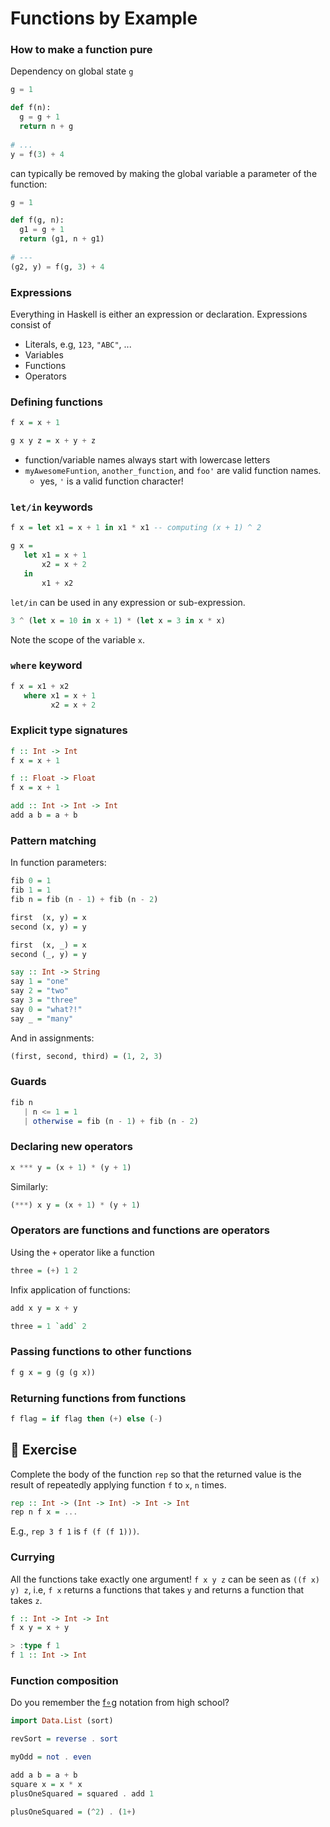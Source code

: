 # Functions by Example

### How to make a function pure

Dependency on global state `g`

```python
g = 1

def f(n):
  g = g + 1
  return n + g
  
# ...
y = f(3) + 4

```

can typically be removed by making the global variable a parameter of the function:

```python
g = 1

def f(g, n):
  g1 = g + 1
  return (g1, n + g1)
  
# ---
(g2, y) = f(g, 3) + 4

```

### Expressions
Everything in Haskell is either an expression or declaration.
Expressions consist of
- Literals, e.g, `123`, `"ABC"`, ...
- Variables
- Functions
- Operators

### Defining functions

```haskell
f x = x + 1
```

```haskell
g x y z = x + y + z
```

- function/variable names always start with lowercase letters
- `myAwesomeFuntion`, `another_function`, and `foo'` are valid function names.
  - yes, `'` is a valid function character!

### `let/in` keywords

```haskell
f x = let x1 = x + 1 in x1 * x1 -- computing (x + 1) ^ 2
```

```haskell
g x =
   let x1 = x + 1
       x2 = x + 2
   in
       x1 + x2
```

`let/in` can be used in any expression or sub-expression.
```haskell
3 ^ (let x = 10 in x + 1) * (let x = 3 in x * x)
```
Note the scope of the variable `x`.

### `where` keyword

```haskell
f x = x1 + x2
   where x1 = x + 1
         x2 = x + 2
```

### Explicit type signatures

```haskell
f :: Int -> Int
f x = x + 1
```

```haskell
f :: Float -> Float
f x = x + 1
```

```haskell
add :: Int -> Int -> Int
add a b = a + b
```

### Pattern matching

In function parameters:

```haskell
fib 0 = 1
fib 1 = 1
fib n = fib (n - 1) + fib (n - 2)
```

```haskell
first  (x, y) = x
second (x, y) = y
```

```haskell
first  (x, _) = x
second (_, y) = y
```

```haskell
say :: Int -> String
say 1 = "one"
say 2 = "two"
say 3 = "three"
say 0 = "what?!"
say _ = "many"
```

And in assignments:

```haskell
(first, second, third) = (1, 2, 3)
```

### Guards

```haskell
fib n
   | n <= 1 = 1
   | otherwise = fib (n - 1) + fib (n - 2)
```

### Declaring new operators

```haskell
x *** y = (x + 1) * (y + 1)
```

Similarly:
```haskell
(***) x y = (x + 1) * (y + 1)
```

### Operators are functions and functions are operators

Using the `+` operator like a function
```haskell
three = (+) 1 2
```

Infix application of functions:
```haskell
add x y = x + y

three = 1 `add` 2
```

### Passing functions to other functions

```haskell
f g x = g (g (g x))
```

### Returning functions from functions

```haskell
f flag = if flag then (+) else (-)
```

## :ledger: Exercise

Complete the body of the function `rep` so that the returned value is the result
of repeatedly applying function `f` to `x`, `n` times.

```haskell
rep :: Int -> (Int -> Int) -> Int -> Int
rep n f x = ...
```

E.g., `rep 3 f 1` is `f (f (f 1)))`.

### Currying

All the functions take exactly one argument!
`f x y z` can be seen as `((f x) y) z`,
i.e,
`f x` returns a functions that takes `y` and returns a function that takes `z`.


```haskell
f :: Int -> Int -> Int
f x y = x + y
```

```haskell
> :type f 1 
f 1 :: Int -> Int
```

### Function composition

Do you remember the [f∘g](https://www.wikiwand.com/en/Function_composition) notation from high school?

```haskell
import Data.List (sort)

revSort = reverse . sort
```


```haskell
myOdd = not . even
```

```haskell
add a b = a + b
square x = x * x
plusOneSquared = squared . add 1
```

```haskell
plusOneSquared = (^2) . (1+)
```

